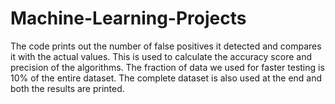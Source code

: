 # Machine-Learning-Projects
The code prints out the number of false positives it detected and compares it with the actual values. This is used to calculate the accuracy score and precision of the algorithms. The fraction of data we used for faster testing is 10% of the entire dataset. The complete dataset is also used at the end and both the results are printed.
